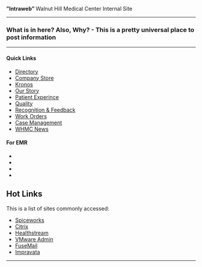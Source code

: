 ﻿<p class="lead">
	<strong>”Intraweb” </strong> Walnut Hill Medical Center Internal Site
</p>

<hr/>
<h3> What is in here? Also, Why? - This is a pretty universal place to post information </h3>
<hr/>
<div class=row>
<div class=col-third>

#### Quick Links

* [Directory](Info/Phones.md)
* [Company Store](Info/thin_reimage.md)
* [Kronos](Info/Busy_Overhead.md)
* [Our Story](Info/Multiple_Output_Formats.md)
* [Patient Experince](Info/Multilanguage.md)
* [Quality](Info/Live_mode.md)
* [Recognition & Feedback](Info/static_Site_Generation.md)
* [Work Orders](Info/Table_of_contents.md)
* [Case Management](Info/Table_of_contents.md)
* [WHMC News](Info/Table_of_contents.md)

</div>
<div class=col-third>

#### For EMR

* []()
* 
* 
* 

</div>
<div class=col-third>

## Hot Links

This is a list of sites commonly accessed:

* [Spiceworks](http://s-4609pw1-spice:9675/pro_users/login#)
* [Citrix](https://www.asp.siemensmedical.com/isc/10152/Citrix/AccessPlatform/auth/login.aspx)
* [Healthstream](http://www.healthstream.com/hlc/whmc)
* [VMware Admin](https://vdiview1/admin/?userLoggedOut=true#/pool/ProdClinical)
* [FuseMail](https://mc.fusemail.com/)
* [Impravata](https://vdiimpva1.whphdom.local/sso/administrator.html)

</div>
</div>

<hr/>




